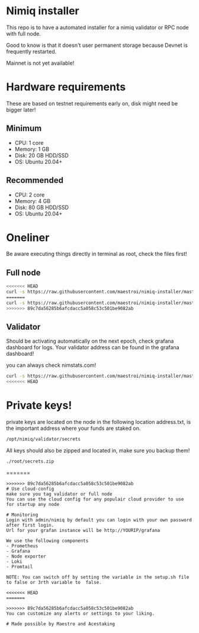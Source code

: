 # Nimiq installer

This repo is to have a automated installer for a nimiq validator or RPC node with full node.

Good to know is that it doesn't user permanent storage because Devnet is frequently restarted.

Mainnet is not yet available!

# Hardware requirements
These are based on testnet requirements early on, disk might need be bigger later!

## Minimum
- CPU: 1 core
- Memory: 1 GB
- Disk: 20 GB HDD/SSD
- OS: Ubuntu 20.04+

## Recommended
- CPU: 2 core
- Memory: 4 GB
- Disk: 80 GB HDD/SSD
- OS: Ubuntu 20.04+

# Oneliner
Be aware executing things directly in terminal as root, check the files first!

## Full node
```bash
<<<<<<< HEAD
curl -s https://raw.githubusercontent.com/maestroi/nimiq-installer/master/setup.sh | bash -s testnet full_node
=======
curl -s https://raw.githubusercontent.com/maestroi/nimiq-installer/master/setup.sh| bash -s testnet full_node
>>>>>>> 89c7da56285b6afcdacc5a058c53c501be9082ab
``` 

## Validator
Should be activating automatically on the next epoch, check grafana dashboard for logs.
Your validator address can be found in the grafana dashboard!

you can always check nimstats.com!

```bash
curl -s https://raw.githubusercontent.com/maestroi/nimiq-installer/master/setup.sh | bash -s testnet validator
<<<<<<< HEAD
```

# Private keys!
private keys are located on the node in the following location address.txt, is the important address where your funds are staked on.
```bash
/opt/nimiq/validator/secrets
```

All keys should also be zipped and located in, make sure you backup them!
```bash
./root/secrets.zip
```

=======
``` 
>>>>>>> 89c7da56285b6afcdacc5a058c53c501be9082ab
# Use cloud-config
make sure you tag validator or full node
You can use the cloud config for any populair cloud provider to use for startup any node

# Monitoring
Login with admin/nimiq by default you can login with your own password after first login.
Url for your grafan instance will be http://YOURIP/grafana

We use the following components
- Prometheus
- Grafana
- Node exporter
- Loki
- Promtail

NOTE: You can switch off by setting the variable in the setup.sh file to false or 3rth variable to  false.

<<<<<<< HEAD
=======

>>>>>>> 89c7da56285b6afcdacc5a058c53c501be9082ab
You can customize any alerts or settings to your liking.

# Made possible by Maestro and Acestaking

